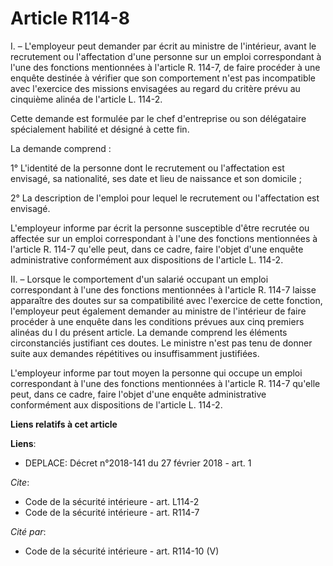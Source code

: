 # Article R114-8

I. – L'employeur peut demander par écrit au ministre de l'intérieur, avant le recrutement ou l'affectation d'une personne sur
un emploi correspondant à l'une des fonctions mentionnées à l'article R. 114-7, de faire procéder à une enquête destinée à
vérifier que son comportement n'est pas incompatible avec l'exercice des missions envisagées au regard du critère prévu au
cinquième alinéa de l'article L. 114-2. 

Cette demande est formulée par le chef d'entreprise ou son délégataire spécialement habilité et désigné à cette fin. 

La demande comprend : 

1° L'identité de la personne dont le recrutement ou l'affectation est envisagé, sa nationalité, ses date et lieu de naissance
et son domicile ; 

2° La description de l'emploi pour lequel le recrutement ou l'affectation est envisagé. 

L'employeur informe par écrit la personne susceptible d'être recrutée ou affectée sur un emploi correspondant à l'une des
fonctions mentionnées à l'article R. 114-7 qu'elle peut, dans ce cadre, faire l'objet d'une enquête administrative
conformément aux dispositions de l'article L. 114-2. 

II. – Lorsque le comportement d'un salarié occupant un emploi correspondant à l'une des fonctions mentionnées à l'article R.
114-7 laisse apparaître des doutes sur sa compatibilité avec l'exercice de cette fonction, l'employeur peut également
demander au ministre de l'intérieur de faire procéder à une enquête dans les conditions prévues aux cinq premiers alinéas du
I du présent article. La demande comprend les éléments circonstanciés justifiant ces doutes. Le ministre n'est pas tenu de
donner suite aux demandes répétitives ou insuffisamment justifiées. 

L'employeur informe par tout moyen la personne qui occupe un emploi correspondant à l'une des fonctions mentionnées à
l'article R. 114-7 qu'elle peut, dans ce cadre, faire l'objet d'une enquête administrative conformément aux dispositions de
l'article L. 114-2.

**Liens relatifs à cet article**

**Liens**:

  - DEPLACE: Décret n°2018-141 du 27 février 2018 - art. 1

_Cite_:

  - Code de la sécurité intérieure - art. L114-2
  - Code de la sécurité intérieure - art. R114-7

_Cité par_:

  - Code de la sécurité intérieure - art. R114-10 (V)

